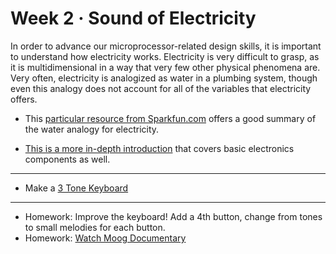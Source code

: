 # Week 2 · Sound of Electricity

In order to advance our microprocessor-related design skills, it is important to understand how electricity works. Electricity is very difficult to grasp, as it is multidimensional in a way that very few other physical phenomena are. Very often, electricity is analogized as water in a plumbing system, though even this analogy does not account for all of the variables that electricity offers.

- This [particular resource from Sparkfun.com](https://learn.sparkfun.com/tutorials/voltage-current-resistance-and-ohms-law/voltage) offers a good summary of the water analogy for electricity.

- [This is a more in-depth introduction](https://www.tigoe.com/pcomp/code/circuits/understanding-electricity/) that covers basic electronics components as well.

-----

- Make a [3 Tone Keyboard](exercise.md)

-----

- Homework: Improve the keyboard! Add a 4th button, change from tones to small melodies for each button.
- Homework: [Watch Moog Documentary](https://www.youtube.com/watch?v=XRg8R-00mjs)